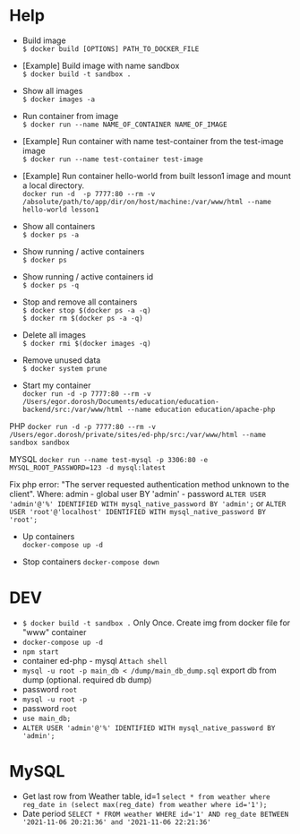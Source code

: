 # Help
* Build image <br>
`$ docker build [OPTIONS] PATH_TO_DOCKER_FILE`

* [Example] Build image with name sandbox <br>
`$ docker build -t sandbox .`

* Show all images <br>
`$ docker images -a`

* Run container from image <br>
`$ docker run --name NAME_OF_CONTAINER NAME_OF_IMAGE`

* [Example] Run container with name test-container from the test-image image <br>
`$ docker run --name test-container test-image`

* [Example] Run container hello-world from built lesson1 image and mount a local directory. <br>
 `docker run -d  -p 7777:80 --rm -v /absolute/path/to/app/dir/on/host/machine:/var/www/html --name hello-world lesson1`

* Show all containers <br>
`$ docker ps -a`

* Show running / active containers <br>
`$ docker ps`

* Show running / active containers id <br>
`$ docker ps -q`

* Stop and remove all containers <br>
`$ docker stop $(docker ps -a -q)` <br>
`$ docker rm $(docker ps -a -q)`

* Delete all images <br>
`$ docker rmi $(docker images -q)`

* Remove unused data <br>
`$ docker system prune`

* Start my container <br>
`docker run -d -p 7777:80 --rm -v /Users/egor.dorosh/Documents/education/education-backend/src:/var/www/html --name education education/apache-php`

PHP 
`docker run -d -p 7777:80 --rm -v /Users/egor.dorosh/private/sites/ed-php/src:/var/www/html --name sandbox sandbox`

MYSQL
`docker run --name test-mysql -p 3306:80 -e MYSQL_ROOT_PASSWORD=123 -d mysql:latest`


Fix php error: "The server requested authentication method unknown to the client".
Where:
admin - global user
BY 'admin' - password
`ALTER USER 'admin'@'%' IDENTIFIED WITH mysql_native_password BY 'admin';`
or
`ALTER USER 'root'@'localhost' IDENTIFIED WITH mysql_native_password BY 'root';`

* Up containers <br>
`docker-compose up -d`

* Stop containers
`docker-compose down`

# DEV
* `$ docker build -t sandbox .` Only Once. Create img from docker file for "www" container
* `docker-compose up -d`
* `npm start`
*  container ed-php - mysql  `Attach shell`
*  `mysql -u root -p main_db < /dump/main_db_dump.sql` export db from dump (optional. required db dump)
*  password `root`
*  `mysql -u root -p`
*  password `root`
*  `use main_db;`
*  `ALTER USER 'admin'@'%' IDENTIFIED WITH mysql_native_password BY 'admin';`

# MySQL
* Get last row from Weather table, id=1 `select * from weather where reg_date in (select max(reg_date) from weather where id='1');`
* Date period `SELECT * FROM weather WHERE id='1' AND reg_date BETWEEN '2021-11-06 20:21:36' and '2021-11-06 22:21:36'`